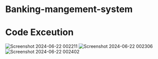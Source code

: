 # Banking-mangement-system
# Code Exceution 
![Screenshot 2024-06-22 002211](https://github.com/bhavanaeslavath/Banking_management_system/assets/171484363/e5e49e29-2109-48ab-ae63-ffc60d9a0217)
![Screenshot 2024-06-22 002306](https://github.com/bhavanaeslavath/Banking_management_system/assets/171484363/b8920249-330f-4dfd-89ec-c9d08057dbc9)
![Screenshot 2024-06-22 002402](https://github.com/bhavanaeslavath/Banking_management_system/assets/171484363/f8d99cca-8a85-4c48-831c-8242b43223e9)

